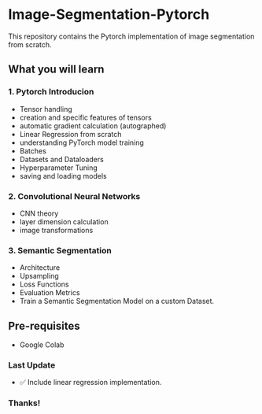 # Image-Segmentation-Pytorch
This repository contains the Pytorch implementation of image segmentation from scratch.

## What you will learn

### 1. Pytorch Introducion
* Tensor handling
* creation and specific features of tensors
* automatic gradient calculation (autographed)
* Linear Regression from scratch
* understanding PyTorch model training
* Batches
* Datasets and Dataloaders
* Hyperparameter Tuning
* saving and loading models


### 2. Convolutional Neural Networks

* CNN theory
* layer dimension calculation
* image transformations

### 3. Semantic Segmentation
* Architecture
* Upsampling
* Loss Functions
* Evaluation Metrics
* Train a Semantic Segmentation Model on a custom Dataset.

## Pre-requisites
* Google Colab

### Last Update

- ✅ Include linear regression implementation.

### Thanks!
